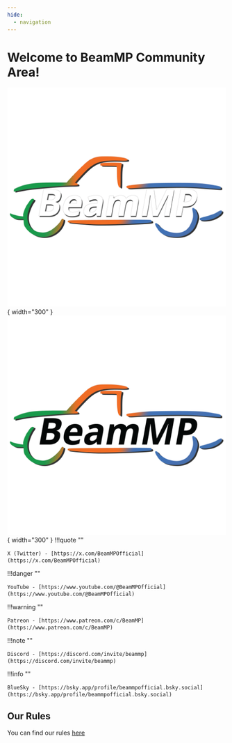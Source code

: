 ```yaml
---
hide:
  - navigation
---
```


# Welcome to BeamMP Community Area!
![BeamMP Multicolor-White](BeamMP-Multi-WhtLtr-512x512.png#only-dark){ width="300" }
![BeamMP Multicolor-Black](BeamMP-Multi-BlkLtr-512x512.png#only-light){ width="300" }
!!!quote ""

    X (Twitter) - [https://x.com/BeamMPOfficial](https://x.com/BeamMPOfficial)

!!!danger ""

    YouTube - [https://www.youtube.com/@BeamMPOfficial](https://www.youtube.com/@BeamMPOfficial)

!!!warning ""

    Patreon - [https://www.patreon.com/c/BeamMP](https://www.patreon.com/c/BeamMP)

!!!note ""

    Discord - [https://discord.com/invite/beammp](https://discord.com/invite/beammp)

!!!info ""

    BlueSky - [https://bsky.app/profile/beammpofficial.bsky.social](https://bsky.app/profile/beammpofficial.bsky.social)

## Our Rules
You can find our rules [here](rules.md)